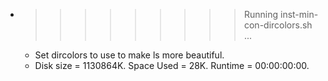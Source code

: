 * >>>>>>>>> Running inst-min-con-dircolors.sh ...
  * Set dircolors to use  to make ls more beautiful.
  * Disk size = 1130864K. Space Used = 28K. Runtime = 00:00:00:00.
